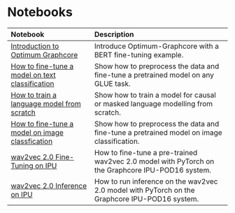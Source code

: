 # Notebooks

| Notebook     |      Description      |
|:----------|:-------------|
| [Introduction to Optimum Graphcore](https://github.com/huggingface/optimum-graphcore/blob/main/notebooks/introduction_to_optimum_graphcore.ipynb)| Introduce Optimum-Graphcore with a BERT fine-tuning example. |
| [How to fine-tune a model on text classification](https://github.com/huggingface/optimum-graphcore/blob/main/notebooks/text_classification.ipynb)| Show how to preprocess the data and fine-tune a pretrained model on any GLUE task. |
| [How to train a language model from scratch](https://github.com/huggingface/optimum-graphcore/blob/main/notebooks/language_modelling_from_scratch.ipynb)| Show how to train a model for causal or masked language modelling from scratch.|
| [How to fine-tune a model on image classfication](https://github.com/huggingface/optimum-graphcore/blob/main/notebooks/image_classification.ipynb)| Show how to preprocess the data and fine-tune a pretrained model on image classification. |
| [wav2vec 2.0 Fine-Tuning on IPU](https://github.com/huggingface/optimum-graphcore/blob/main/notebooks/wav2vec2/wav2vec2-fine-tuning-checkpoint.ipynb)| How to fine-tune a pre-trained wav2vec 2.0 model with PyTorch on the Graphcore IPU-POD16 system.|
| [wav2vec 2.0 Inference on IPU](https://github.com/huggingface/optimum-graphcore/blob/main/notebooks/wav2vec2/wav2vec2-inference-checkpoint.ipynb)| How to run inference on the wav2vec 2.0 model with PyTorch on the Graphcore IPU-POD16 system.|